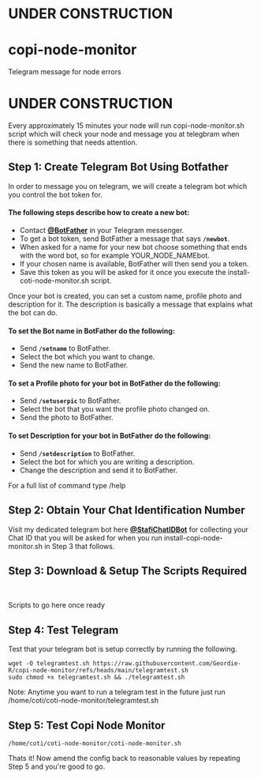 # UNDER CONSTRUCTION

# copi-node-monitor
Telegram message for node errors

# UNDER CONSTRUCTION
Every approximately 15 minutes your node will run copi-node-monitor.sh script which will check your node and message you at telegbram when there is something that needs attention.

## Step 1: Create Telegram Bot Using Botfather

In order to message you on telegram, we will create a telegram bot which you control the bot token for.

#### The following steps describe how to create a new bot:

* Contact [**@BotFather**](https://telegram.me/BotFather) in your Telegram messenger.
* To get a bot token, send BotFather a message that says **`/newbot`**.
* When asked for a name for your new bot choose something that ends with the word bot, so for example YOUR_NODE_NAMEbot.
* If your chosen name is available, BotFather will then send you a token.
* Save this token as you will be asked for it once you execute the install-coti-node-monitor.sh script.

Once your bot is created, you can set a custom name, profile photo and description for it. The description is basically a message that explains what the bot can do.

#### To set the Bot name in BotFather do the following:

* Send **`/setname`** to BotFather.
* Select the bot which you want to change.
* Send the new name to BotFather.

#### To set a Profile photo for your bot in BotFather do the following:

* Send **`/setuserpic`** to BotFather.
* Select the bot that you want the profile photo changed on.
* Send the photo to BotFather.

#### To set Description for your bot in BotFather do the following:

* Send **`/setdescription`** to BotFather.
* Select the bot for which you are writing a description.
* Change the description and send it to BotFather.

For a full list of command type /help

## Step 2: Obtain Your Chat Identification Number

Visit my dedicated telegram bot here [**@StafiChatIDBot**](https://t.me/StafiChatIDBot) for collecting your Chat ID that you will be asked for when you run install-copi-node-monitor.sh in Step 3 that follows.

## Step 3: Download & Setup The Scripts Required

<br>

Scripts to go here once ready


## Step 4: Test Telegram

Test that your telegram bot is setup correctly by running the following.

```
wget -O telegramtest.sh https://raw.githubusercontent.com/Geordie-R/copi-node-monitor/refs/heads/main/telegramtest.sh
sudo chmod +x telegramtest.sh && ./telegramtest.sh
```

Note: Anytime you want to run a telegram test in the future just run /home/coti/coti-node-monitor/telegramtest.sh

## Step 5: Test Copi Node Monitor

```
/home/coti/coti-node-monitor/coti-node-monitor.sh
```

Thats it! Now amend the config back to reasonable values by repeating Step 5 and you're good to go.
